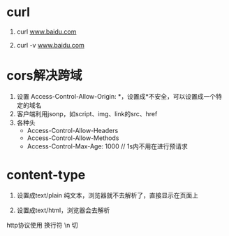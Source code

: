 # curl

1. curl www.baidu.com

2. curl -v www.baidu.com



# cors解决跨域

1. 设置 Access-Control-Allow-Origin: *，设置成\*不安全，可以设置成一个特定的域名
2. 客户端利用jsonp，如script、img、link的src、href
3. 各种头
   - Access-Control-Allow-Headers
   - Access-Control-Allow-Methods
   - Access-Control-Max-Age: 1000 // 1s内不用在进行预请求

# content-type

1. 设置成text/plain 纯文本，浏览器就不去解析了，直接显示在页面上

2. 设置成text/html，浏览器会去解析



http协议使用 换行符 \n 切